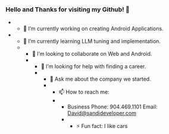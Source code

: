 ### Hello and Thanks for visiting my Github! 👋
- - 🔭 I’m currently working on creating Android Applications.
 - - 🌱 I’m currently learning LLM tuning and implementation.
   - - 👯 I’m looking to collaborate on Web and Android.
     - - 🤔 I’m looking for help with finding a career.
       - - 💬 Ask me about the company we started.
         - - 📫 How to reach me:
           - - Business Phone: 904.469.1101 Email: David@sandideveloper.com
             - - ⚡ Fun fact: I like cars



<!--
**PMLyf/PMLyf** is a ✨ _special_ ✨ repository because its `README.md` (this file) appears on your GitHub profile.

Here are some ideas to get you started:

- 🔭 I’m currently working on ...
- 🌱 I’m currently learning ...
- 👯 I’m looking to collaborate on ...
- 🤔 I’m looking for help with ...
- 💬 Ask me about ...
- 📫 How to reach me: ...
- 😄 Pronouns: ...
- ⚡ Fun fact: ...
-->
